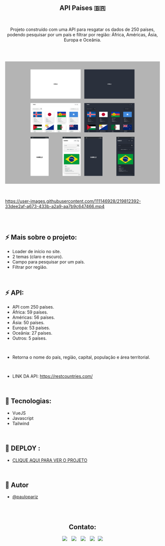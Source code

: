 <h2 align="center">API Paises 🇧🇷</h2>

<br>

<p align="center">Projeto construído com uma API para resgatar os dados de 250 países, podendo pesquisar por um país e filtrar por região: África, Américas, Ásia, Europa e Oceânia.</p>

<br><br>

<img  src="src/assets/img/.github/Untitled.png"><img>

<br>

https://user-images.githubusercontent.com/111146928/219812392-33dee2af-a673-433b-a2a9-aa7b9c647466.mp4




<br><br>

## ⚡ Mais sobre o projeto:
- Loader de início no site.
- 2 temas (claro e escuro).
- Campo para pesquisar por um país.
- Filtrar por região.

<br>

## ⚡ API:
- API com 250 países.
- África: 59 países.
- Américas: 56 países.
- Ásia: 50 países.
- Europa: 53 países.
- Oceânia: 27 países.
- Outros: 5 países.

<br>

- Retorna o nome do país, região, capital, população e área territorial.

<br>

- LINK DA API: https://restcountries.com/

<br>

## 🔧 Tecnologias:
- VueJS
- Javascript
- Tailwind

<br>

## 📍 DEPLOY :
- <a href="https://world-paises.vercel.app/">CLIQUE AQUI PARA VER O PROJETO</a>

<br>

## 🧠 Autor

- [@paulopariz](https://paulopariz.vercel.app/)

<br><br>

<h2 align="center">Contato:</h2>
<div align="center">

 <a href= "https://api.whatsapp.com/send?phone=5544999575376"><img src="https://img.icons8.com/material-outlined/24/7950F2/whatsapp--v1.png"/></a> <a href="https://www.instagram.com/parizpaulo_/" style="margin-left:10px"><img src="https://img.icons8.com/material-outlined/24/7950F2/instagram-new--v1.png"/></a> <a href="paulopariz01@gmail.com" style="margin-left:10px"><img src="https://img.icons8.com/material-rounded/24/7950F2/filled-message.png"/></a> <a href="https://www.linkedin.com/in/paulopariz/" style="margin-left:10px"><img src="https://img.icons8.com/material-sharp/24/7950F2/linkedin--v1.png"/></a><a href="https://paulopariz.vercel.app/" style="margin-left:10px"><img src="https://img.icons8.com/ios-glyphs/24/7950F2/portfolio.png"/></a>

 </div>
 
